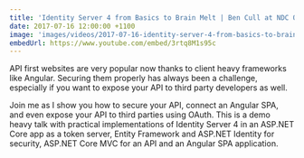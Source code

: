 ```yaml
---
title: 'Identity Server 4 from Basics to Brain Melt | Ben Cull at NDC Oslo 2017'
date: 2017-07-16 12:00:00 +1100
image: 'images/videos/2017-07-16-identity-server-4-from-basics-to-brain-melt-ben-cull-at-ndc-oslo-2017.jpg'
embedUrl: https://www.youtube.com/embed/3rtq8M1s95c
---
```


API first websites are very popular now thanks to client heavy frameworks like Angular. Securing them properly has always been a challenge, especially if you want to expose your API to third party developers as well.

Join me as I show you how to secure your API, connect an Angular SPA, and even expose your API to third parties using OAuth. This is a demo heavy talk with practical implementations of Identity Server 4 in an ASP.NET Core app as a token server, Entity Framework and ASP.NET Identity for security, ASP.NET Core MVC for an API and an Angular SPA application.
